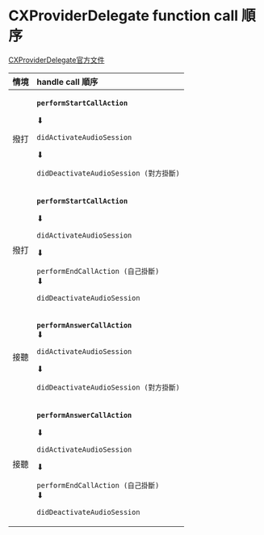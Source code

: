 # CXProviderDelegate function call 順序

[CXProviderDelegate官方文件](https://developer.apple.com/documentation/callkit/cxproviderdelegate)

<table>
  <thead>
    <tr>
      <th style="text-align:left">&#x60C5;&#x5883;</th>
      <th style="text-align:left">handle call &#x9806;&#x5E8F;</th>
    </tr>
  </thead>
  <tbody>
    <tr>
      <td style="text-align:left">&#x64A5;&#x6253;</td>
      <td style="text-align:left">
        <p><b><code>performStartCallAction</code></b>
        </p>
        <p>&#x2B07;&#xFE0E;</p>
        <p><code>didActivateAudioSession</code>
        </p>
        <p>&#x2B07;&#xFE0E;</p>
        <p><code>didDeactivateAudioSession (&#x5C0D;&#x65B9;&#x639B;&#x65B7;)</code>
        </p>
      </td>
    </tr>
    <tr>
      <td style="text-align:left">&#x64A5;&#x6253;</td>
      <td style="text-align:left">
        <p><b><code>performStartCallAction</code></b>
        </p>
        <p>&#x2B07;&#xFE0E;</p>
        <p><code>didActivateAudioSession</code>
        </p>
        <p>&#x2B07;&#xFE0E;</p>
        <p><code>performEndCallAction (&#x81EA;&#x5DF1;&#x639B;&#x65B7;)</code>
          <br
          />&#x2B07;&#xFE0E;</p>
        <p><code>didDeactivateAudioSession </code>
        </p>
      </td>
    </tr>
    <tr>
      <td style="text-align:left">&#x63A5;&#x807D;</td>
      <td style="text-align:left">
        <p><b><code>performAnswerCallAction</code></b>
          <br />&#x2B07;&#xFE0E;</p>
        <p><code>didActivateAudioSession</code>
        </p>
        <p>&#x2B07;&#xFE0E;</p>
        <p><code>didDeactivateAudioSession (&#x5C0D;&#x65B9;&#x639B;&#x65B7;)</code>
        </p>
      </td>
    </tr>
    <tr>
      <td style="text-align:left">&#x63A5;&#x807D;</td>
      <td style="text-align:left">
        <p><b><code>performAnswerCallAction</code></b>
        </p>
        <p>&#x2B07;&#xFE0E;</p>
        <p><code>didActivateAudioSession</code>
        </p>
        <p>&#x2B07;&#xFE0E;</p>
        <p><code>performEndCallAction (&#x81EA;&#x5DF1;&#x639B;&#x65B7;)</code>
          <br
          />&#x2B07;&#xFE0E;</p>
        <p><code>didDeactivateAudioSession</code>
        </p>
      </td>
    </tr>
  </tbody>
</table>

